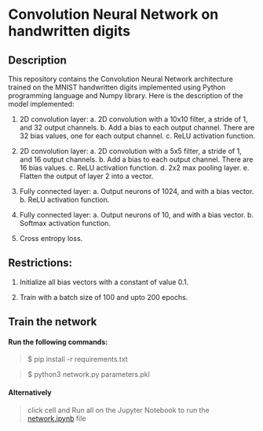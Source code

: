 # Convolution Neural Network on handwritten digits

## Description
This repository contains the Convolution Neural Network architecture trained on the MNIST handwritten digits implemented using Python programming language and Numpy library. Here is the description of the model implemented:

1. 2D convolution layer:
    a. 2D convolution with a 10x10 filter, a stride of 1, and 32 output channels.
    b. Add a bias to each output channel. There are 32 bias values, one for
       each output channel.
    c. ReLU activation function.

2. 2D convolution layer:
    a. 2D convolution with a 5x5 filter, a stride of 1, and 16 output channels.
    b. Add a bias to each output channel. There are 16 bias values.
    c. ReLU activation function.
    d. 2x2 max pooling layer.
    e. Flatten the output of layer 2 into a vector.

3. Fully connected layer:
    a. Output neurons of 1024, and with a bias vector.
    b. ReLU activation function.

4. Fully connected layer:
    a. Output neurons of 10, and with a bias vector.
    b. Softmax activation function.

5. Cross entropy loss.

## Restrictions:
1. Initialize all bias vectors with a constant of value 0.1.

2. Train with a batch size of 100 and upto 200 epochs.

## Train the network

#### Run the following commands: 

> $ pip install -r requirements.txt

> $ python3 network.py parameters.pkl

#### Alternatively
> click cell and Run all on the Jupyter Notebook to run the [network.ipynb](https://github.com/imisi-akande/handwritten_classifier/blob/development/DeepNN/network.ipynb) file
